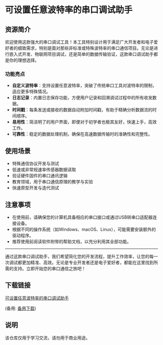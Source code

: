 # 可设置任意波特率的串口调试助手

## 资源简介

欢迎使用这款强大的串口调试工具！本工具特别设计用于满足广大开发者和电子爱好者的细致需求，特别是面对那些非标准或特殊波特率的串口通信项目。无论是进行嵌入式开发、物联网项目调试，还是简单的数据传输验证，这款串口调试助手都是你的理想选择。

### 功能亮点

- **自定义波特率**：支持设置任意波特率，突破了传统串口工具对波特率的限制，适应更多特殊情况。
- **日志记录**：内置日志保存功能，方便用户记录和回溯调试过程中的所有收发数据。
- **时间戳**：每条发送或接收的数据自动附加时间戳，有助于精确分析数据流的时间顺序。
- **易用性**：简洁明了的用户界面，即便对于初学者也极其友好，快速上手，高效工作。
- **可靠性**：稳定的数据处理机制，确保在高速数据传输时的准确性和完整性。

## 使用场景

- 特殊通信协议开发与测试
- 低速或非常规速率传感器数据读取
- 验证硬件固件的串口通讯逻辑
- 教育领域，用于串口通信原理的教学与实验
- 快速原型开发与迭代测试

## 注意事项

- 在使用前，请确保您的计算机具备相应的串口接口或通过USB转串口适配器连接设备。
- 根据不同的操作系统（如Windows、macOS、Linux），可能需要安装额外的驱动程序。
- 推荐使用前阅读软件附带的帮助文档，以充分利用其全部功能。

---

通过这款串口调试助手，我们希望简化您的开发流程，提升工作效率，让您的每一次调试都更加精准、高效。无论是专业开发者还是电子爱好者，都能在这里找到所需的支持。立即开始您的串口通信之旅吧！

## 下载链接
[可设置任意波特率的串口调试助手](https://pan.quark.cn/s/1d1083a2693e) 

(备用: [备用下载](https://pan.baidu.com/s/1UFE4tNtJ8k1prrxlWqKJIg?pwd=1234))

## 说明

该仓库仅用于学习交流，请勿用于商业用途。
